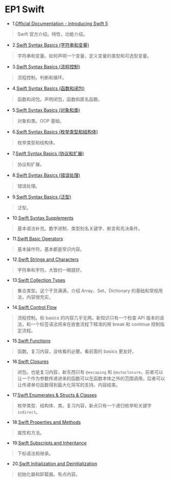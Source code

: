 # EP1 Swift

- 1.[Official Documentation - Introducing Swift 5](https://github.com/zfanli/notes/blob/master/swift/1.SwiftIntroduction.md)

> Swift 官方介绍。特性，功能介绍。

- 2.[Swift Syntax Basics (字符串和变量)](<https://github.com/zfanli/notes/blob/master/swift/2.SyntaxBasics(Strings&Variables).md>)

> 字符串和变量。如何声明一个变量，定义变量的类型和可选型变量。

- 3.[Swift Syntax Basics (流程控制)](<https://github.com/zfanli/notes/blob/master/swift/3.SyntaxBasics(FlowControl).md>)

> 流程控制。判断和循环。

- 4.[Swift Syntax Basics (函数和闭包)](<https://github.com/zfanli/notes/blob/master/swift/4.SyntaxBasics(Functions&Closures).md>)

> 函数和闭包。声明闭包，函数和匿名函数。

- 5.[Swift Syntax Basics (对象和类)](<https://github.com/zfanli/notes/blob/master/swift/5.SyntaxBasics(Objects&Classes).md>)

> 对象和类。OOP 基础。

- 6.[Swift Syntax Basics (枚举类型和结构体)](<https://github.com/zfanli/notes/blob/master/swift/6.SyntaxBasics(Enumerations&Structures).md>)

> 枚举类型和结构体。

- 7.[Swift Syntax Basics (协议和扩展)](<https://github.com/zfanli/notes/blob/master/swift/7.SyntaxBasics(Protocols&Extensions).md>)

> 协议和扩展。

- 8.[Swift Syntax Basics (错误处理)](<https://github.com/zfanli/notes/blob/master/swift/8.SyntaxBasics(ErrorHandling).md>)

> 错误处理。

- 9.[Swift Syntax Basics (泛型)](<https://github.com/zfanli/notes/blob/master/swift/9.SyntaxBasics(Generics).md>)

> 泛型。

- 10.[Swift Syntax Supplements](https://github.com/zfanli/notes/blob/master/swift/10.SyntaxSupplements.md)

> 基本语法补充。数字进制、类型别名关键字、断言和先决条件。

- 11.[Swift Basic Operators](https://github.com/zfanli/notes/blob/master/swift/11.BasicOperators.md)

> 基本操作符。基本都是常识内容。

- 12.[Swift Strings and Characters](https://github.com/zfanli/notes/blob/master/swift/12.StringsAndCharacters.md)

> 字符串和字符。大致扫一眼就好。

- 13.[Swift Collection Types](https://github.com/zfanli/notes/blob/master/swift/13.CollectionTypes.md)

> 集合类型。这个干货满满，介绍 Array、Set、Dictionary 的基础和常规用法，内容很充实。

- 14.[Swift Control Flow](https://github.com/zfanli/notes/blob/master/swift/14.ControlFlow.md)

> 流程控制。和 basics 的内容几乎无两。新知识只有一个检查 API 版本的语法，和一个标签语法用来在嵌套流程下精准的用 break 和 continue 控制指定流程。

- 15.[Swift Functions](https://github.com/zfanli/notes/blob/master/swift/15.Functions.md)

> 函数。复习内容，没啥看的必要。看前面的 basics 更友好。

- 16.[Swift Closures](https://github.com/zfanli/notes/blob/master/swift/16.CLosures.md)

> 闭包。也是复习内容，新东西只有 `@excaping` 和 `@autoclosure`，前者可以让一个作为参数传递进来的函数可以在函数本体之外的范围调用，后者可以让传递单句函数得到最大化简写的支持。内容结束。

- 17.[Swift Enumerates & Structs & Classes](https://github.com/zfanli/notes/blob/master/swift/17.EnumeratesStructsClasses.md)

> 枚举类型、结构体、类。复习内容，新点只有一个递归枚举和关键字 `indirect`。

- 18.[Swift Properties and Methods](https://github.com/zfanli/notes/blob/master/swift/18.PropertiesAndMethods.md)

> 属性和方法。

- 19.[Swift Subscripts and Inheritance](https://github.com/zfanli/notes/blob/master/swift/19.SubscriptsAndInheritance.md)

> 下标语法和继承。

- 20.[Swift Initialization and Deinitialization](https://github.com/zfanli/notes/blob/master/swift/20.InitializationAndDeinitialization.md)

> 初始化器和卸载器。有点内容。
